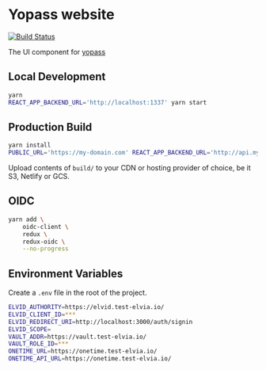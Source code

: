 # Yopass website

[![Build Status](https://travis-ci.com/yopass/website.svg?branch=master)](https://travis-ci.com/yopass/website)

The UI component for [yopass](https://github.com/3lvia/onetime-yopass)

## Local Development

```bash
yarn
REACT_APP_BACKEND_URL='http://localhost:1337' yarn start
```

## Production Build

```bash
yarn install
PUBLIC_URL='https://my-domain.com' REACT_APP_BACKEND_URL='http://api.my-domain.com' yarn build
```

Upload contents of `build/` to your CDN or hosting provider of choice, be it S3, Netlify or GCS.

## OIDC

```bash
yarn add \
    oidc-client \
    redux \
    redux-oidc \
    --no-progress
```

## Environment Variables

Create a `.env` file in the root of the project.

```sh
ELVID_AUTHORITY=https://elvid.test-elvia.io/
ELVID_CLIENT_ID=***
ELVID_REDIRECT_URI=http://localhost:3000/auth/signin
ELVID_SCOPE=
VAULT_ADDR=https://vault.test-elvia.io/
VAULT_ROLE_ID=***
ONETIME_URL=https://onetime.test-elvia.io/
ONETIME_API_URL=https://onetime.test-elvia.io/
```
